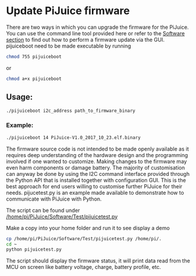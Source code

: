 # Update PiJuice firmware

There are two ways in which you can upgrade the firmware for the PiJuice. You can use the command line tool provided here or refer to the [Software section](https://github.com/PiSupply/PiJuice/tree/master/Software) to find out how to perform a firmware update via the GUI. 
pijuiceboot need to be made executable by running
```bash
chmod 755 pijuiceboot
```
or
```bash
chmod a+x pijuiceboot
```
## Usage:
```text
./pijuiceboot i2c_address path_to_firmware_binary
```

### Example:
```bash
./pijuiceboot 14 PiJuice-V1.0_2017_10_23.elf.binary
```

The firmware source code is not intended to be made openly available as it requires deep understanding of the hardware design and the programming involved if one wanted to customize. Making changes to the firmware may even harm components or damage battery.
The majority of customisation can anyway be done by using the I2C command interface provided through the Python API that is installed together with configuration GUI. This is the best approach for end users willing to customise further PiJuice for their needs.
pijucetest.py is an example made available to demonstrate how to communicate with PiJuice with Python.

The script can be found under [/home/pi/PiJuice/Software/Test/pijuicetest.py](https://github.com/PiSupply/PiJuice/blob/master/Software/Test/pijuicetest.py)

Make a copy into your home folder and run it to see display a demo
```bash
cp /home/pi/PiJuice/Software/Test/pijuicetest.py /home/pi/.
cd ~
python pijuicetest.py
```
The script should display the firmware status, it will print data read from the MCU on screen like battery voltage, charge, battery profile, etc.

